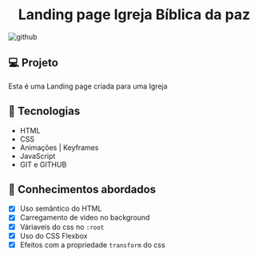 <h1 align="center">
  Landing page Igreja Bíblica da paz
</h1>

![github](https://github.com/Henriquesantos12/Plataforma-IBP/assets/114838533/e0a354c8-fd7b-41df-9e88-ed1c9340c3c1)

## 💻 Projeto

Esta é uma Landing page criada para uma Igreja

## 🚀 Tecnologias

- HTML
- CSS
- Animações | Keyframes
- JavaScript
- GIT e GITHUB

## 📔 Conhecimentos abordados

- [x] Uso semântico do HTML
- [x] Carregamento de video no background
- [x] Váriaveis do css no `:root`
- [x] Uso do CSS Flexbox
- [x] Efeitos com a propriedade `transform` do css
